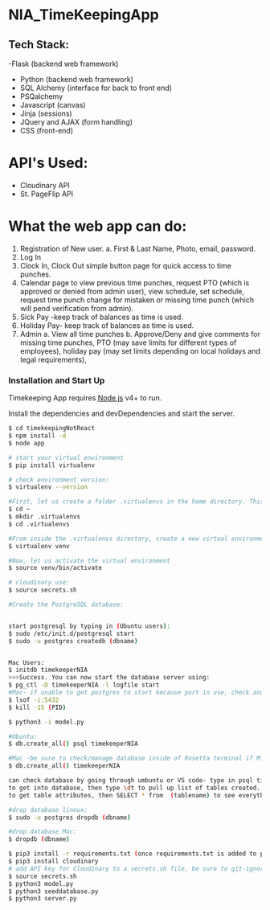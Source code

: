 # NIA_TimeKeepingApp

## Tech Stack:

-Flask (backend web framework)

- Python (backend web framework)
- SQL Alchemy (interface for back to front end)
- PSQalchemy
- Javascript (canvas)
- Jinja (sessions)
- JQuery and AJAX (form handling)
- CSS (front-end)

# API's Used:

- Cloudinary API
- St. PageFlip API

# What the web app can do:

1. Registration of New user.
   a. First & Last Name, Photo, email, password.
2. Log In
3. Clock In, Clock Out simple button page for quick access to time punches.
4. Calendar page to view previous time punches, request PTO (which is approved or denied from admin user), view schedule, set schedule, request time punch change for mistaken or missing time punch (which will pend verification from admin).
5. Sick Pay -keep track of balances as time is used.
6. Holiday Pay- keep track of balances as time is used.
7. Admin
   a. View all time punches
   b. Approve/Deny and give comments for missing time punches, PTO (may save limits for different types of employees), holiday pay (may set limits depending on local holidays and legal requirements),

### Installation and Start Up

Timekeeping App requires [Node.js](https://nodejs.org/) v4+ to run.

Install the dependencies and devDependencies and start the server.

```sh
$ cd timekeepingNotReact
$ npm install -d
$ node app

# start your virtual environment
$ pip install virtualenv

# check environment version:
$ virtualenv --version

#First, let us create a folder .virtualenvs in the home directory. This is where we will keep all our virtual environments.
$ cd ~
$ mkdir .virtualenvs
$ cd .virtualenvs

#From inside the .virtualenvs directory, create a new virtual environment using virtualenv
$ virtualenv venv

#Now, let us activate the virtual environment
$ source venv/bin/activate

# cloudinary use:
$ source secrets.sh

#Create the PostgreSQL database:


start postgresql by typing in (Ubuntu users):
$ sudo /etc/init.d/postgresql start
$ sudo -u postgres createdb (dbname)


Mac Users:
$ initdb timekeeperNIA
>>>Success. You can now start the database server using:
$ pg_ctl -D timekeeperNIA -l logfile start
#Mac- if unable to get postgres to start because port in use, check and kill:
$ lsof -i:5432
$ kill -15 (PID)

$ python3 -i model.py

#Ubuntu:
$ db.create_all() psql timekeeperNIA

#Mac -be sure to check/manage database inside of Rosetta terminal if M1 chip...
$ db.create_all() timekeeperNIA

can check database by going through umbuntu or VS code- type in psql timekeeperNIA
to get into database, then type \dt to pull up list of tables created...then \d tablename
to get table attributes, then SELECT * from  (tablename) to see everything on table.

#drop database linnux:
$ sudo -u postgres dropdb (dbname)

#drop database Mac:
$ dropdb (dbname)

$ pip3 install -r requirements.txt (once requirements.txt is added to project)
$ pip3 install cloudinary
# add API key for Cloudinary to a secrets.sh file, be sure to git-ignore the file to keep the API secret
$ source secrets.sh
$ python3 model.py
$ python3 seeddatabase.py
$ python3 server.py
```

[//]: # "These are reference links used in the body of this note and get stripped out when the markdown processor does its job. There is no need to format nicely because it shouldn't be seen. Thanks SO - http://stackoverflow.com/questions/4823468/store-comments-in-markdown-syntax"
[//]: # "**Free Software, Hell Yeah!**"
[git-repo-url]: https://github.com/jpitman1010/project3.0.git
[jquery]: http://jquery.com
